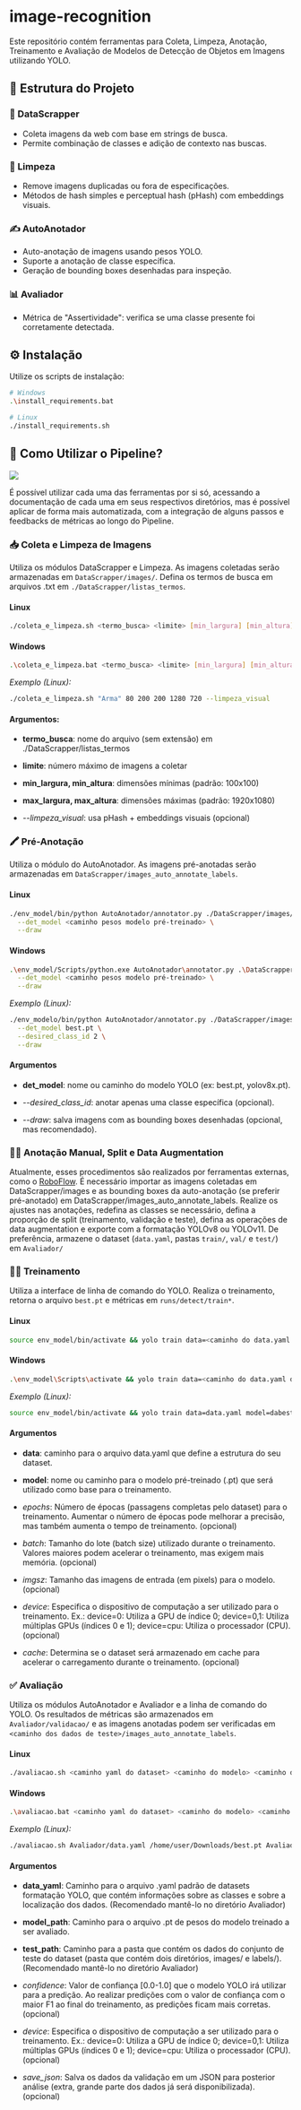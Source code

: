 # image-recognition
Este repositório contém ferramentas para Coleta, Limpeza, Anotação, Treinamento e Avaliação de Modelos de Detecção de Objetos em Imagens utilizando YOLO.

## 🔧 Estrutura do Projeto

### 📂 DataScrapper
- Coleta imagens da web com base em strings de busca.
- Permite combinação de classes e adição de contexto nas buscas.

### 🧹 Limpeza
- Remove imagens duplicadas ou fora de especificações.
- Métodos de hash simples e perceptual hash (pHash) com embeddings visuais.

### ✍️ AutoAnotador
- Auto-anotação de imagens usando pesos YOLO.
- Suporte a anotação de classe específica.
- Geração de bounding boxes desenhadas para inspeção.

### 📊 Avaliador
- Métrica de "Assertividade": verifica se uma classe presente foi corretamente detectada.

## ⚙️ Instalação

Utilize os scripts de instalação:

```bash
# Windows
.\install_requirements.bat

# Linux
./install_requirements.sh
```

## 🧩 Como Utilizar o Pipeline?

![](Pipeline.png)

É possível utilizar cada uma das ferramentas por si só, acessando a documentação de cada uma em seus respectivos diretórios, mas é possível aplicar de forma mais automatizada, com a integração de alguns passos e feedbacks de métricas ao longo do Pipeline.

### 📥 Coleta e Limpeza de Imagens
Utiliza os módulos DataScrapper e Limpeza. As imagens coletadas serão armazenadas em `DataScrapper/images/`. Defina os termos de busca em arquivos .txt em `./DataScrapper/listas_termos`.
#### Linux
```bash
./coleta_e_limpeza.sh <termo_busca> <limite> [min_largura] [min_altura] [max_largura] [max_altura] [--limpeza_visual]
```
#### Windows
```bash
.\coleta_e_limpeza.bat <termo_busca> <limite> [min_largura] [min_altura] [max_largura] [max_altura] [--limpeza_visual]
```
*Exemplo (Linux):*
```bash
./coleta_e_limpeza.sh "Arma" 80 200 200 1280 720 --limpeza_visual
```
#### Argumentos:

- **termo_busca**: nome do arquivo (sem extensão) em ./DataScrapper/listas_termos

- **limite**: número máximo de imagens a coletar

- **min_largura, min_altura**: dimensões mínimas (padrão: 100x100)

- **max_largura, max_altura**: dimensões máximas (padrão: 1920x1080)

- *--limpeza_visual*: usa pHash + embeddings visuais (opcional)

### 🖍️ Pré-Anotação
Utiliza o módulo do AutoAnotador. As imagens pré-anotadas serão armazenadas em `DataScrapper/images_auto_annotate_labels`.
#### Linux
```bash
./env_model/bin/python AutoAnotador/annotator.py ./DataScrapper/images/ \
  --det_model <caminho pesos modelo pré-treinado> \
  --draw
```
#### Windows
```bash
.\env_model/Scripts/python.exe AutoAnotador\annotator.py .\DataScrapper\images\ \
  --det_model <caminho pesos modelo pré-treinado> \
  --draw
```

*Exemplo (Linux):*
```bash
./env_modelo/bin/python AutoAnotador/annotator.py ./DataScrapper/images/ \
  --det_model best.pt \
  --desired_class_id 2 \
  --draw
```
#### Argumentos

- **det_model**: nome ou caminho do modelo YOLO (ex: best.pt, yolov8x.pt).

- *--desired_class_id*: anotar apenas uma classe específica (opcional).

- *--draw*: salva imagens com as bounding boxes desenhadas (opcional, mas recomendado).

### 🧑‍🏫 Anotação Manual, Split e Data Augmentation
Atualmente, esses procedimentos são realizados por ferramentas externas, como o [RoboFlow](https://app.roboflow.com). É necessário importar as imagens coletadas em DataScrapper/images e as bounding boxes da auto-anotação (se preferir pré-anotado) em DataScrapper/images_auto_annotate_labels. Realize os ajustes nas anotações, redefina as classes se necessário, defina a proporção de split (treinamento, validação e teste), defina as operações de data augmentation e exporte com a formatação YOLOv8 ou YOLOv11. De preferência, armazene o dataset (`data.yaml`, pastas `train/`, `val/` e `test/`) em `Avaliador/`

### 🏋️‍♂️ Treinamento
Utiliza a interface de linha de comando do YOLO. Realiza o treinamento, retorna o arquivo `best.pt` e métricas em `runs/detect/train*`.
#### Linux
```bash
source env_model/bin/activate && yolo train data=<caminho do data.yaml do seu dataset> model=<caminho dos pesos .pt> epochs=<num epocas> batch=<tamanho do batch> imgsz=<dimensoes imagem> device=<dispositivo utilizado> cache=<True ou False>
```
#### Windows
```bash
.\env_model\Scripts\activate && yolo train data=<caminho do data.yaml do seu dataset> model=<caminho dos pesos .pt> epochs=<num epocas> batch=<tamanho do batch> imgsz=<dimensoes imagem> device=<dispositivo utilizado> cache=<True ou False>
```

*Exemplo (Linux):*
```bash
source env_model/bin/activate && yolo train data=data.yaml model=dabest.pt epochs=5000 batch=16 imgsz=640 device=0,1,2 cache=True && deactivate
```

#### Argumentos
- **data**: caminho para o arquivo data.yaml que define a estrutura do seu dataset.

- **model**: nome ou caminho para o modelo pré-treinado (.pt) que será utilizado como base para o treinamento.

- *epochs*: Número de épocas (passagens completas pelo dataset) para o treinamento. Aumentar o número de épocas pode melhorar a precisão, mas também aumenta o tempo de treinamento.​ (opcional)

- *batch*: Tamanho do lote (batch size) utilizado durante o treinamento. Valores maiores podem acelerar o treinamento, mas exigem mais memória.​ (opcional)

- *imgsz*: Tamanho das imagens de entrada (em pixels) para o modelo. (opcional)

- *device*: Especifica o dispositivo de computação a ser utilizado para o treinamento. Ex.: device=0: Utiliza a GPU de índice 0; device=0,1: Utiliza múltiplas GPUs (índices 0 e 1); device=cpu: Utiliza o processador (CPU). (opcional)

- *cache*: Determina se o dataset será armazenado em cache para acelerar o carregamento durante o treinamento. (opcional)

### ✅ Avaliação
Utiliza os módulos AutoAnotador e Avaliador e a linha de comando do YOLO. Os resultados de métricas são armazenados em `Avaliador/validacao/` e as imagens anotadas podem ser verificadas em `<caminho dos dados de teste>/images_auto_annotate_labels`. 
#### Linux
```bash
./avaliacao.sh <caminho yaml do dataset> <caminho do modelo> <caminho dos dados de teste> [confidence] [device] [save_json]
```
#### Windows
```bash
.\avaliacao.bat <caminho yaml do dataset> <caminho do modelo> <caminho dos dados de teste> [confidence] [device] [save_json]
```
*Exemplo (Linux):*
```bash
./avaliacao.sh Avaliador/data.yaml /home/user/Downloads/best.pt Avaliador/test/
```

#### Argumentos
- **data_yaml**: Caminho para o arquivo .yaml padrão de datasets formatação YOLO, que contém informações sobre as classes e sobre a localização dos dados. (Recomendado mantê-lo no diretório Avaliador)

- **model_path**: Caminho para o arquivo .pt de pesos do modelo treinado a ser avaliado.

- **test_path**: Caminho para a pasta que contém os dados do conjunto de teste do dataset (pasta que contém dois diretórios, images/ e labels/). (Recomendado mantê-lo no diretório Avaliador)

- *confidence*: Valor de confiança [0.0-1.0] que o modelo YOLO irá utilizar para a predição. Ao realizar predições com o valor de confiança com o maior F1 ao final do treinamento, as predições ficam mais corretas. (opcional)

- *device*: Especifica o dispositivo de computação a ser utilizado para o treinamento. Ex.: device=0: Utiliza a GPU de índice 0; device=0,1: Utiliza múltiplas GPUs (índices 0 e 1); device=cpu: Utiliza o processador (CPU). (opcional)

- *save_json*: Salva os dados da validação em um JSON para posterior análise (extra, grande parte dos dados já será disponibilizada). (opcional)
